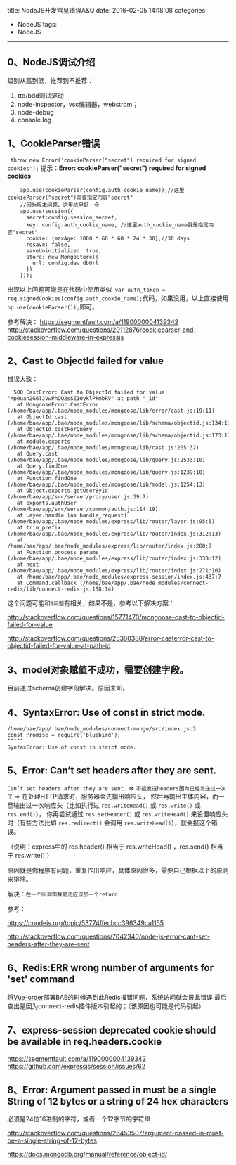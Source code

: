 title: NodeJS开发常见错误A&Q
date: 2016-02-05 14:18:08
categories:
- NodeJS
tags:
- NodeJS
---

## 0、NodeJS调试介绍
级别从高到低，推荐到不推荐：

 1. ttd/bdd测试驱动
 2. node-inspector，vsc编辑器，webstrom；
 3. node-debug
 4. console.log
 
<!--more-->

## 1、CookieParser错误
` throw new Error('cookieParser("secret") required for signed cookies');`
提示：**Error: cookieParser("secret") required for signed cookies**

```nodejs
    app.use(cookieParser(config.auth_cookie_name));//这里cookieParser("secret")需要指定内容"secret"
    //因为版本问题，这里坑里好一会
    app.use(session({
      secret:config.session_secret,
      key: config.auth_cookie_name, //这里auth_cookie_name就是指定内容"secret"
      cookie: {maxAge: 1000 * 60 * 60 * 24 * 30},//30 days
      resave: false,
      saveUninitialized: true,
      store: new MongoStore({
        url: config.dev_dbUrl
      })
    }));

```
出现以上问题可能是在代码中使用类似` var auth_token = req.signedCookies[config.auth_cookie_name];`代码，如果没用，以上直接使用`pp.use(cookieParser());`即可。

参考解决：
https://segmentfault.com/a/1190000004139342
http://stackoverflow.com/questions/20112876/cookieparser-and-cookiesession-middleware-in-expressjs


## 2、Cast to ObjectId failed for value

错误大致：
  

      500 CastError: Cast to ObjectId failed for value "Mp0uah2G6TJVwPhOQ2sSZ10yklPkmbRV" at path "_id"
       at MongooseError.CastError (/home/bae/app/.bae/node_modules/mongoose/lib/error/cast.js:19:11)
       at ObjectId.cast (/home/bae/app/.bae/node_modules/mongoose/lib/schema/objectid.js:134:13)
       at ObjectId.castForQuery (/home/bae/app/.bae/node_modules/mongoose/lib/schema/objectid.js:173:17)
       at module.exports (/home/bae/app/.bae/node_modules/mongoose/lib/cast.js:205:32)
       at Query.cast (/home/bae/app/.bae/node_modules/mongoose/lib/query.js:2533:10)
       at Query.findOne (/home/bae/app/.bae/node_modules/mongoose/lib/query.js:1239:10)
       at Function.findOne (/home/bae/app/.bae/node_modules/mongoose/lib/model.js:1254:13)
       at Object.exports.getUserById (/home/bae/app/src/server/proxy/user.js:39:7)
       at exports.authUser (/home/bae/app/src/server/common/auth.js:114:19)
       at Layer.handle [as handle_request] (/home/bae/app/.bae/node_modules/express/lib/router/layer.js:95:5)
       at trim_prefix (/home/bae/app/.bae/node_modules/express/lib/router/index.js:312:13)
       at /home/bae/app/.bae/node_modules/express/lib/router/index.js:280:7
       at Function.process_params (/home/bae/app/.bae/node_modules/express/lib/router/index.js:330:12)
       at next (/home/bae/app/.bae/node_modules/express/lib/router/index.js:271:10)
       at /home/bae/app/.bae/node_modules/express-session/index.js:437:7
       at Command.callback (/home/bae/app/.bae/node_modules/connect-redis/lib/connect-redis.js:158:14)
       

这个问题可能和`1问题`有相关，如果不是，参考以下解决方案：

http://stackoverflow.com/questions/15771470/mongoose-cast-to-objectid-failed-for-value

http://stackoverflow.com/questions/25380388/error-casterror-cast-to-objectid-failed-for-value-at-path-id


## 3、model对象赋值不成功，需要创建字段。

目前通过schema创建字段解决。原因未知。

## 4、SyntaxError: Use of const in strict mode.
    /home/bae/app/.bae/node_modules/connect-mongo/src/index.js:3
    const Promise = require('bluebird');
    ^^^^^
    SyntaxError: Use of const in strict mode.

## 5、Error: Can’t set headers after they are sent.

`Can’t set headers after they are sent.` => `不能发送headers因为已经发送过一次了` => 在处理HTTP请求时，服务器会先输出响应头，
然后再输出主体内容，而一旦输出过一次响应头（比如执行过 `res.writeHead()` 或 `res.write()` 或 `res.end()`），
你再尝试通过 `res.setHeader()` 或 `res.writeHead()` 来设置响应头时（有些方法比如 `res.redirect()` 会调用 `res.writeHead()`），就会报这个错误。

（说明：express中的 res.header() 相当于 res.writeHead() ，res.send() 相当于 res.write() ）

原因就是你程序有问题，重复作出响应，具体原因很多，需要自己根据以上的原则来排除。

解决：`在一个回调函数前边应该加一个return`

参考：

https://cnodejs.org/topic/53774ffecbcc396349ca1155

http://stackoverflow.com/questions/7042340/node-js-error-cant-set-headers-after-they-are-sent


## 6、Redis:ERR wrong number of arguments for 'set' command

将[Vue-order][1]部署BAE的时候遇到此Redis报错问题，系统访问就会报此错误 最后查出是因为connect-redis插件版本引起的；（该原因也可能是代码引起）


  [1]: https://github.com/giscafer/Vue-order
  
  
## 7、express-session deprecated cookie should be available in req.headers.cookie

https://segmentfault.com/a/1190000004139342
https://github.com/expressjs/session/issues/62


## 8、Error: Argument passed in must be a single String of 12 bytes or a string of 24 hex characters

必须是24位16进制的字符，或者一个12字节的字符串

http://stackoverflow.com/questions/26453507/argument-passed-in-must-be-a-single-string-of-12-bytes

https://docs.mongodb.org/manual/reference/object-id/
